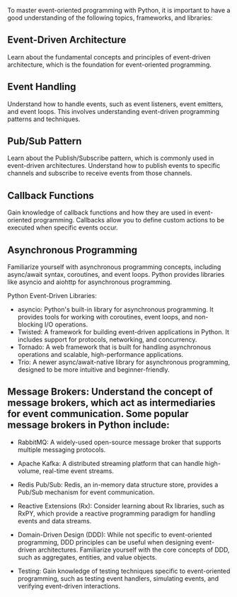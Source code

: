 
To master event-oriented programming with Python, it is important to have a good understanding of the following topics, frameworks, and libraries:

## Event-Driven Architecture

Learn about the fundamental concepts and principles of event-driven architecture, which is the foundation for event-oriented programming.

## Event Handling

Understand how to handle events, such as event listeners, event emitters, and event loops. This involves understanding event-driven programming patterns and techniques.

## Pub/Sub Pattern

Learn about the Publish/Subscribe pattern, which is commonly used in event-driven architectures. Understand how to publish events to specific channels and subscribe to receive events from those channels.

## Callback Functions

Gain knowledge of callback functions and how they are used in event-oriented programming. Callbacks allow you to define custom actions to be executed when specific events occur.

## Asynchronous Programming

Familiarize yourself with asynchronous programming concepts, including async/await syntax, coroutines, and event loops. Python provides libraries like asyncio and aiohttp for asynchronous programming.

Python Event-Driven Libraries:

- asyncio: Python's built-in library for asynchronous programming. It provides tools for working with coroutines, event loops, and non-blocking I/O operations.
- Twisted: A framework for building event-driven applications in Python. It includes support for protocols, networking, and concurrency.
- Tornado: A web framework that is built for handling asynchronous operations and scalable, high-performance applications.
- Trio: A newer async/await-native library for asynchronous programming, designed to be more intuitive and beginner-friendly.

## Message Brokers: Understand the concept of message brokers, which act as intermediaries for event communication. Some popular message brokers in Python include:

- RabbitMQ: A widely-used open-source message broker that supports multiple messaging protocols.
- Apache Kafka: A distributed streaming platform that can handle high-volume, real-time event streams.
- Redis Pub/Sub: Redis, an in-memory data structure store, provides a Pub/Sub mechanism for event communication.
- Reactive Extensions (Rx): Consider learning about Rx libraries, such as RxPY, which provide a reactive programming paradigm for handling events and data streams.

- Domain-Driven Design (DDD): While not specific to event-oriented programming, DDD principles can be useful when designing event-driven architectures. Familiarize yourself with the core concepts of DDD, such as aggregates, entities, and value objects.

- Testing: Gain knowledge of testing techniques specific to event-oriented programming, such as testing event handlers, simulating events, and verifying event-driven interactions.